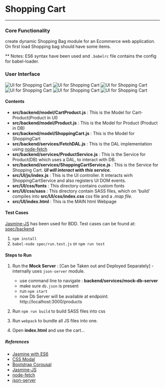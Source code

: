 # Shopping Cart
---
### Core Functionality 

create dynamic Shopping Bag module for an Ecommerce web application.	On first load Shopping bag should have some items. 


** Notes: ES6 syntax have been used and `.babelrc` file contains the config for babel-loader.

### User Interface

![UI for Shopping Cart](https://github.com/rohit-khanna/Learn-Web/blob/master/Shopping-Cart/screen_prints/UI-1.png)
![UI for Shopping Cart](https://github.com/rohit-khanna/Learn-Web/blob/master/Shopping-Cart/screen_prints/UI-2.png)
![UI for Shopping Cart](https://github.com/rohit-khanna/Learn-Web/blob/master/Shopping-Cart/screen_prints/UI-3.png)
![UI for Shopping Cart](https://github.com/rohit-khanna/Learn-Web/blob/master/Shopping-Cart/screen_prints/UI-4.png)
![UI for Shopping Cart](https://github.com/rohit-khanna/Learn-Web/blob/master/Shopping-Cart/screen_prints/UI-5.png)
![UI for Shopping Cart](https://github.com/rohit-khanna/Learn-Web/blob/master/Shopping-Cart/screen_prints/UI-6.png)


#### Contents
- **src/backend/model/CartProduct.js** : This is the Model for Cart-Product(Product in UI)
- **src/backend/model/Product.js** : This is the Model for  Product (Product in DB)
- **src/backend/model/ShoppingCart.js** : This is the Model for ShoppingCart
- **src/backend/services/FetchDAL.js** : This is the DAL implementation using [node-fetch](https://www.npmjs.com/package/node-fetch)
- **src/backend/services/ProductService.js** : This is the Service for Product(DB) which uses a DAL, to interact with DB. 
- **src/backend/services/ShoppingCartService.js** : This is the Service for Shopping Cart. ***UI will interact with this service.***
- **src/UI/js/index.js** : This is the UI controller. It interacts wirh ShoppingCartService and also registers UI DOM events.
- **src/UI/css/fonts**  : This directory contains custom fonts
- **src/UI/css/sass**   : This directory contain SASS files, which on 'build' compiles into **src/UI/css/index.css** css file and a *.map file.*
- **src/UI/index.html** : This is the MAIN html Webpage


#### Test Cases
[Jasmine-JS](https://jasmine.github.io/) has been used for BDD. Test cases can be found at: [spec/backend](https://github.com/rohit-khanna/XT-Core/tree/master/Assignments/Shopping-Cart/spec/backend)

1.  `npm install`
2.  `babel-node spec/run.test.js` or `npm run test`

####  Steps to Run
1. Run the **Mock Server** : [Can be Taken out and Deployed Separately] - internally uses `json-server` module.  
    - use command line to navigate : **backend/services/mock-db-server** 
    - make sure `db.json`  is present
    - run `npm start`
    - now Db Server will be available at endpoint: http://localhost:3000/products

2. Run `npm run build`  to build SASS files into css
3. Run `webpack` to bundle all JS files into one.
4. Open **index.html** and use the cart...

##### References
- [Jasmine with ES6](https://fullstack-developer.academy/using-jasmine-with-javascript-es2015/)
- [CSS Modal](https://www.w3schools.com/howto/tryit.asp?filename=tryhow_css_modal)
- [Bootstrap Corousal](https://www.w3schools.com/bootstrap4/tryit.asp?filename=trybs_carousel)
- [Jasmine-JS](https://jasmine.github.io/)
- [node-fetch](https://www.npmjs.com/package/node-fetch)
- [json-server](https://www.npmjs.com/package/json-server)

